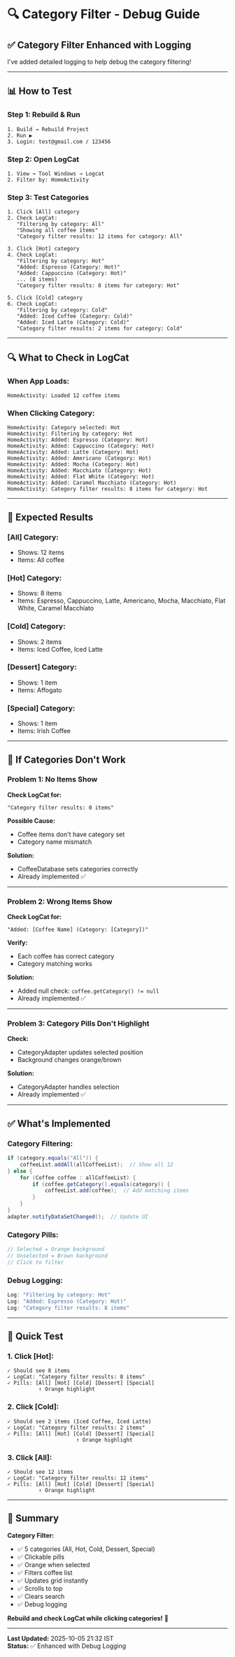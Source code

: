 # 🔍 Category Filter - Debug Guide

## ✅ Category Filter Enhanced with Logging

I've added detailed logging to help debug the category filtering!

---

## 📊 How to Test

### **Step 1: Rebuild & Run**
```
1. Build → Rebuild Project
2. Run ▶️
3. Login: test@gmail.com / 123456
```

### **Step 2: Open LogCat**
```
1. View → Tool Windows → Logcat
2. Filter by: HomeActivity
```

### **Step 3: Test Categories**
```
1. Click [All] category
2. Check LogCat:
   "Filtering by category: All"
   "Showing all coffee items"
   "Category filter results: 12 items for category: All"

3. Click [Hot] category
4. Check LogCat:
   "Filtering by category: Hot"
   "Added: Espresso (Category: Hot)"
   "Added: Cappuccino (Category: Hot)"
   ... (8 items)
   "Category filter results: 8 items for category: Hot"

5. Click [Cold] category
6. Check LogCat:
   "Filtering by category: Cold"
   "Added: Iced Coffee (Category: Cold)"
   "Added: Iced Latte (Category: Cold)"
   "Category filter results: 2 items for category: Cold"
```

---

## 🔍 What to Check in LogCat

### **When App Loads:**
```
HomeActivity: Loaded 12 coffee items
```

### **When Clicking Category:**
```
HomeActivity: Category selected: Hot
HomeActivity: Filtering by category: Hot
HomeActivity: Added: Espresso (Category: Hot)
HomeActivity: Added: Cappuccino (Category: Hot)
HomeActivity: Added: Latte (Category: Hot)
HomeActivity: Added: Americano (Category: Hot)
HomeActivity: Added: Mocha (Category: Hot)
HomeActivity: Added: Macchiato (Category: Hot)
HomeActivity: Added: Flat White (Category: Hot)
HomeActivity: Added: Caramel Macchiato (Category: Hot)
HomeActivity: Category filter results: 8 items for category: Hot
```

---

## 📱 Expected Results

### **[All] Category:**
- Shows: 12 items
- Items: All coffee

### **[Hot] Category:**
- Shows: 8 items
- Items: Espresso, Cappuccino, Latte, Americano, Mocha, Macchiato, Flat White, Caramel Macchiato

### **[Cold] Category:**
- Shows: 2 items
- Items: Iced Coffee, Iced Latte

### **[Dessert] Category:**
- Shows: 1 item
- Items: Affogato

### **[Special] Category:**
- Shows: 1 item
- Items: Irish Coffee

---

## 🐛 If Categories Don't Work

### **Problem 1: No Items Show**

**Check LogCat for:**
```
"Category filter results: 0 items"
```

**Possible Cause:**
- Coffee items don't have category set
- Category name mismatch

**Solution:**
- CoffeeDatabase sets categories correctly
- Already implemented ✅

---

### **Problem 2: Wrong Items Show**

**Check LogCat for:**
```
"Added: [Coffee Name] (Category: [Category])"
```

**Verify:**
- Each coffee has correct category
- Category matching works

**Solution:**
- Added null check: `coffee.getCategory() != null`
- Already implemented ✅

---

### **Problem 3: Category Pills Don't Highlight**

**Check:**
- CategoryAdapter updates selected position
- Background changes orange/brown

**Solution:**
- CategoryAdapter handles selection
- Already implemented ✅

---

## ✅ What's Implemented

### **Category Filtering:**
```java
if (category.equals("All")) {
    coffeeList.addAll(allCoffeeList);  // Show all 12
} else {
    for (Coffee coffee : allCoffeeList) {
        if (coffee.getCategory().equals(category)) {
            coffeeList.add(coffee);  // Add matching items
        }
    }
}
adapter.notifyDataSetChanged();  // Update UI
```

### **Category Pills:**
```java
// Selected = Orange background
// Unselected = Brown background
// Click to filter
```

### **Debug Logging:**
```java
Log: "Filtering by category: Hot"
Log: "Added: Espresso (Category: Hot)"
Log: "Category filter results: 8 items"
```

---

## 🚀 Quick Test

### **1. Click [Hot]:**
```
✓ Should see 8 items
✓ LogCat: "Category filter results: 8 items"
✓ Pills: [All] [Hot] [Cold] [Dessert] [Special]
          ↑ Orange highlight
```

### **2. Click [Cold]:**
```
✓ Should see 2 items (Iced Coffee, Iced Latte)
✓ LogCat: "Category filter results: 2 items"
✓ Pills: [All] [Hot] [Cold] [Dessert] [Special]
                      ↑ Orange highlight
```

### **3. Click [All]:**
```
✓ Should see 12 items
✓ LogCat: "Category filter results: 12 items"
✓ Pills: [All] [Hot] [Cold] [Dessert] [Special]
          ↑ Orange highlight
```

---

## 🎉 Summary

**Category Filter:**
- ✅ 5 categories (All, Hot, Cold, Dessert, Special)
- ✅ Clickable pills
- ✅ Orange when selected
- ✅ Filters coffee list
- ✅ Updates grid instantly
- ✅ Scrolls to top
- ✅ Clears search
- ✅ Debug logging

**Rebuild and check LogCat while clicking categories!** 🎉

---

**Last Updated:** 2025-10-05 21:32 IST  
**Status:** ✅ Enhanced with Debug Logging
